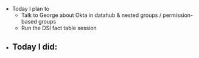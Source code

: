 - Today I plan to
	- Talk to George about Okta in datahub & nested groups / permission-based groups
	- Run the DSI fact table session
- Today I did:
	-